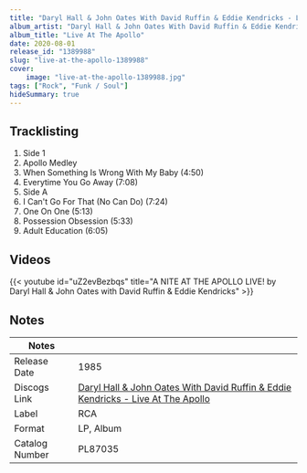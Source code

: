 ```yaml
---
title: "Daryl Hall & John Oates With David Ruffin & Eddie Kendricks - Live At The Apollo"
album_artist: "Daryl Hall & John Oates With David Ruffin & Eddie Kendricks"
album_title: "Live At The Apollo"
date: 2020-08-01
release_id: "1389988"
slug: "live-at-the-apollo-1389988"
cover:
    image: "live-at-the-apollo-1389988.jpg"
tags: ["Rock", "Funk / Soul"]
hideSummary: true
---
```


## Tracklisting
1. Side 1
2. Apollo Medley
3. When Something Is Wrong With My Baby (4:50)
4. Everytime You Go Away (7:08)
5. Side A
6. I Can't Go For That (No Can Do) (7:24)
7. One On One (5:13)
8. Possession Obsession (5:33)
9. Adult Education (6:05)

## Videos
{{< youtube id="uZ2evBezbqs" title="A NITE AT THE APOLLO LIVE! by Daryl Hall & John Oates with David Ruffin & Eddie Kendricks" >}}

## Notes

| Notes          |             |
| ---------------| ----------- |
| Release Date   | 1985 |
| Discogs Link   | [Daryl Hall & John Oates With David Ruffin & Eddie Kendricks - Live At The Apollo](https://www.discogs.com/release/1389988) |
| Label          | RCA |
| Format         | LP, Album |
| Catalog Number | PL87035 |

